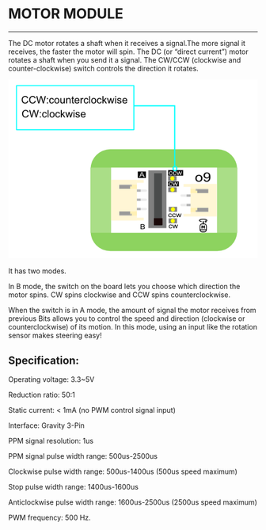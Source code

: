 ﻿# MOTOR MODULE


---

The DC motor rotates a shaft when it receives a signal.The more signal it receives, the faster the motor will spin. The DC (or “direct current”) motor rotates a shaft when you send it a signal. The CW/CCW (clockwise and counter-clockwise) switch controls the direction it rotates.

![image](https://github.com/joanna1122/Tutorial-FOR-BOSON/blob/master/image/%E7%94%B5%E6%9C%BA%E6%A8%A1%E5%9D%97.png)

It has two modes. 

In B mode, the switch on the board lets you choose which direction the motor spins. CW spins clockwise and CCW spins counterclockwise. 

When the switch is in A mode, the amount of signal the motor receives from previous Bits allows you to control the speed and direction (clockwise or counterclockwise) of its motion. In this mode, using an input like the rotation sensor makes steering easy!



## Specification:

Operating voltage: 3.3~5V 

Reduction ratio: 50:1

Static current: < 1mA (no PWM control signal input)

Interface: Gravity 3-Pin

PPM signal resolution: 1us

PPM signal pulse width range: 500us-2500us

Clockwise pulse width range: 500us-1400us (500us speed maximum)

Stop pulse width range: 1400us-1600us

Anticlockwise pulse width range: 1600us-2500us (2500us speed maximum)

PWM frequency: 500 Hz.
